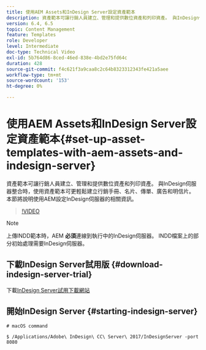 ```yaml
---
title: 使用AEM Assets和InDesign Server設定資產範本
description: 資產範本可讓行銷人員建立、管理和提供數位資產和列印資產。 與InDesign伺服器整合時，使用資產範本可更輕鬆建立行銷手冊、名片、傳單、廣告和明信片。 本節將說明使用AEM設定InDesign伺服器的相關資訊。
version: 6.4, 6.5
topic: Content Management
feature: Templates
role: Developer
level: Intermediate
doc-type: Technical Video
exl-id: 5b764d86-8ced-46ed-838e-4bd2e75fd64c
duration: 428
source-git-commit: f4c621f3a9caa8c2c64b8323312343fe421a5aee
workflow-type: tm+mt
source-wordcount: '153'
ht-degree: 0%

---
```


# 使用AEM Assets和InDesign Server設定資產範本{#set-up-asset-templates-with-aem-assets-and-indesign-server}

資產範本可讓行銷人員建立、管理和提供數位資產和列印資產。 與InDesign伺服器整合時，使用資產範本可更輕鬆建立行銷手冊、名片、傳單、廣告和明信片。 本節將說明使用AEM設定InDesign伺服器的相關資訊。

>[!VIDEO](https://video.tv.adobe.com/v/17069?quality=12&learn=on)

>[!NOTE]
>
>上傳INDD範本時，AEM **必須**&#x200B;連線到執行中的InDesign伺服器。 INDD檔案上的部分初始處理需要InDesign伺服器。

## 下載InDesign Server試用版 {#download-indesign-server-trial}

下載[InDesign Server試用下載網站](https://www.adobeprerelease.com/)

## 開始InDesign Server {#starting-indesign-server}

```shell
# macOS command

$ /Applications/Adobe\ InDesign\ CC\ Server\ 2017/InDesignServer -port 8080
```

